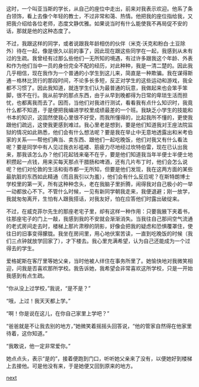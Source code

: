 
这时，一个叫亚当斯的学长，从自己的座位中走出，前来对我表示欢迎。他系了条白领饰，看上去像个年轻的教士，不过非常和蔼、热情。他把我的座位指给我，又把我介绍给各位老师，态度文静优雅。如果说当时有什么能使我不再局促不安的话，那就是他的这种态度了。

不过，我跟这样的同学，或者说跟我年龄相仿的伙伴（米克·沃克和粉白·土豆除外）待在一起，像是很久以前的事了，因此现在跟这些同学在一起，我感到从未有过的生疏。我曾经有过那么些他们一无所知的境遇，有过许多跟我这个年龄、外表和作为他们当中一员的身份完全不配的经历，对此种种，我是一清二楚的。因此我几乎相信，现在我作为一个普通的小学生到这儿来，简直是一种欺骗。我在谋得斯通－格林比货行的那段时间，不论多长多短，反正对学生的这些运动和游戏，我全都不习惯了。因此我知道，就连学生们认为最普通的玩意，我做起来也会笨手笨脚，很不在行。我从前学的那点东西，由于从早到晚都得为日常的卑琐生活而担忧，也都离我而去了。因而，当他们对我进行测试，看看我有点什么知识时，我竟什么都不知道，于是便把我编进学校里成绩最差的一个班。我缺乏小学生的技能和书本的知识，这固然使我心里很不好受，而我所懂得的，比起我所不懂的，更使我跟他们疏远，这使我更感到难过。我心里老是想到，要是他们知道我对王座法院监狱的情况如此熟悉，他们会有什么想法呢？要是我在举止中无意地透露出和米考伯家的关系——帮他们典当、卖东西、跟他们一起吃晚饭，他们对我又有什么看法呢？要是同学中有人见过我衣衫褴褛、筋疲力尽地经过坎特伯雷，现在已认出我来，那我该怎么办？他们花起钱来毫不在乎，要是他们知道我当年半便士半便士地积攒起一点钱，用来买每天那点干腊肠和啤酒，还有几片布丁时，他们会怎么说呢？他们对伦敦的生活和街市都一无所知，但要是他们发现，我在这两方面的某些最肮脏的东西如此精通（而且我引以为羞），他们会有什么反应呢？在斯特朗博士学校里的第一天，所有这种种念头，老在我脑子里折腾，闹得我对自己极小的一举一动都放心不下。不管什么时候，一见有新同学朝我走来，我便退避；刚一放学，我就匆匆离开，生怕有人跟我搭话，对我友好，怕在应答他们时露出破绽来。

不过，在威克菲尔先生的那座老宅子里，却有这样一种作用：只要我腋下夹着书，往那座宅子的门上一敲，我感到我的不安就会渐渐消失。当我往自己那间空气流通的老式房间走去时，楼梯上那片肃穆的阴影，好像会把我的疑虑和恐惧覆罩住，使往日的旧事变得朦胧。我坐在房间里，用心地伏案苦读，一直到吃晚饭的时候（我们三点钟就放学回家了），才下楼去。我心里充满希望，认为自己还能成为一个过得去的学生。

爱格妮斯在客厅里等她父亲，当时他被人绊住在事务所里了。她愉快地对我微笑相迎，问我是否喜欢那所学校。我告诉她，我希望会非常喜欢这所学校，只是一开始我感到有点生疏。

“你从没上过学校，”我说，“是不是？”

“哦，上过！我天天都上学。”

“啊！你是说在这儿，在你自己家里上学吧？”

“爸爸就是不让我去别的地方，”她微笑着摇摇头回答说，“他的管家自然得在他家里待着，这你知道。”

“我敢说，他一定非常爱你。”

她点点头，表示“是的”，接着便跑到门口，听听她父亲来了没有，以便她好到楼梯上去接他。可是他没有来，于是她便又回到原来的地方。

[next](page212)